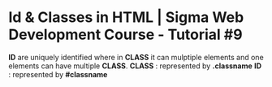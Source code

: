 # Id & Classes in HTML | Sigma Web Development Course - Tutorial #9
**ID** are uniquely identified where in **CLASS** it can mulptiple elements and one elements can have multiple **CLASS**.
**CLASS** : represented by **.classname**
**ID** : represented by **#classname**

